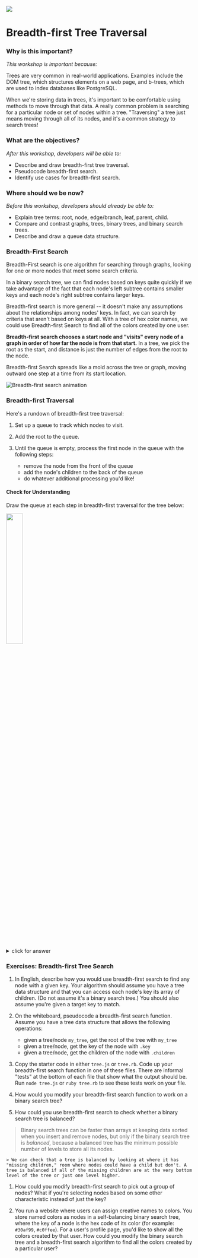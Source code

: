 <!--
Creator: Team
Last Edited By: Brianna
Location: SF
-->

![](https://ga-dash.s3.amazonaws.com/production/assets/logo-9f88ae6c9c3871690e33280fcf557f33.png)

# Breadth-first Tree Traversal

### Why is this important?
<!-- framing the "why" in big-picture/real world examples -->
*This workshop is important because:*

Trees are very common in real-world applications. Examples include the DOM tree, which structures elements on a web page, and b-trees, which are used to index databases like PostgreSQL.  

When we're storing data in trees, it's important to be comfortable using methods to move through that data. A really common problem is searching for a particular node or set of nodes within a tree.  "Traversing" a tree just means moving through all of its nodes, and it's a common strategy to search trees!  

### What are the objectives?
<!-- specific/measurable goal for students to achieve -->
*After this workshop, developers will be able to:*

- Describe and draw breadth-first tree traversal.
- Pseudocode breadth-first search.
- Identify use cases for breadth-first search.

### Where should we be now?
<!-- call out the skills that are prerequisites -->
*Before this workshop, developers should already be able to:*

- Explain tree terms: root, node, edge/branch, leaf, parent, child.
- Compare and contrast graphs, trees, binary trees, and binary search trees.
- Describe and draw a queue data structure. 


### Breadth-First Search

Breadth-First search is one algorithm for searching through graphs, looking for one or more nodes that meet some search criteria.

In a binary search tree, we can find nodes based on keys quite quickly if we take advantage of the fact that each node's left subtree contains smaller keys and each node's right subtree contains larger keys.  

Breadth-first search is more general -- it doesn't make any assumptions about the relationships among nodes' keys. In fact, we can search by criteria that aren't based on keys at all. With a tree of hex color names, we could use Breadth-first Search to find all of the colors created by one user.

**Breadth-first search chooses a start node and "visits" every node of a graph in order of how far the node is from that start.**  In a tree, we pick the root as the start, and distance is just the number of edges from the root to the node.

Breadth-first Search spreads like a mold across the tree or graph, moving outward one step at a time from its start location.  

![Breadth-first search animation](https://upload.wikimedia.org/wikipedia/commons/4/46/Animated_BFS.gif)


### Breadth-first Traversal

Here's a rundown of breadth-first tree traversal:

1. Set up a queue to track which nodes to visit.

1. Add the root to the queue.

1. Until the queue is empty, process the first node in the queue with the following steps:
	- remove the node from the front of the queue
	- add the node's children to the back of the queue
	- do whatever additional processing you'd like!

#### Check for Understanding

Draw the queue at each step in breadth-first traversal for the tree below:

<img src="https://github.com/sf-wdi-31/trees/blob/master/images/labels.jpg" width="30%">

<details><summary>click for answer</summary>
```
[D]
[B, F]      (dequeue D, enqueue its children)
[F, A, C]   (dequeue B, enqueue its children)
[A, C, E]   (dequeue F, enqueue its children)
[C, E]      (dequeue A, enqueue its children)
[E]         (dequeue C, enqueue its children)
[]          (dequeue E, enqueue its children)
```


You could also add the children starting at the "right" each time:


```
[D]
[F, B]      (dequeue D, enqueue its children)
[B, E]      (dequeue F, enqueue its children)
[E, C, A]   (dequeue B, enqueue its children)
[C, A]      (dequeue E, enqueue its children)
[A]         (dequeue C, enqueue its children)
[]          (dequeue A, enqueue its children)
```

</details>


### Exercises: Breadth-first Tree Search

1. In English, describe how you would use breadth-first search to find any node with a given key. Your algorithm should assume you have a tree data structure and that you can access each node's key its array of children. (Do not assume it's a binary search tree.) You should also assume you're given a target key to match.


1. On the whiteboard, pseudocode a breadth-first search function. Assume you have a tree data structure that allows the following operations:

	* given a tree/node `my_tree`, get the root of the tree with `my_tree`
	* given a tree/node, get the key of the node with `.key`
	* given a tree/node, get the children of the node with `.children`



1. Copy the starter code in either `tree.js` or `tree.rb`.  Code up your breadth-first search function in one of these files. There are informal "tests" at the bottom of each file that show what the output should be.  Run `node tree.js` or `ruby tree.rb` to see these tests work on your file.



1. How would you modify your breadth-first search function to work on a binary search tree?



1. How could you use breadth-first search to check whether a binary search tree is balanced?

  >Binary search trees can be faster than arrays at keeping data sorted when you insert and remove nodes, but only if the binary search tree is *balanced*, because a balanced tree has the minimum possible number of levels to store all its nodes.

	> We can check that a tree is balanced by looking at where it has "missing children," room where nodes could have a child but don't. A tree is balanced if all of the missing children are at the very bottom level of the tree or just one level higher.


1. How could you modify breadth-first search to pick out a group of nodes? What if you're selecting nodes based on some other characteristic instead of just the key?  

1. You run a website where users can assign creative names to colors. You store named colors as nodes in a self-balancing binary search tree, where the key of a node is the hex code of its color (for example: `#30af99`, `#c0ffee`). For a user's profile page, you'd like to show all the colors created by that user.  How could you modify the binary search tree and a breadth-first search algorithm to find all the colors created by a particular user?
